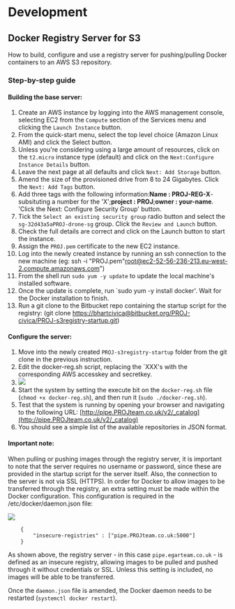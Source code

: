 # Development
## Docker Registry Server for S3
How to build, configure and use a registry server for pushing/pulling Docker containers to an AWS S3 repository.

### Step-by-step guide

#### Building the base server:

1.  Create an AWS instance by logging into the AWS management console, selecting EC2 from the `Compute` section of the Services menu and clicking the `Launch Instance` button.
2.  From the quick-start menu, select the top level choice (Amazon Linux AMI) and click the Select button.
3.  Unless you're considering using a large amount of resources, click on the `t2.micro` instance type (default) and click on the `Next:Configure Instance Details` button.
4.  Leave the next page at all defaults and click `Next: Add Storage` button.
5.  Amend the size of the provisioned drive from 8 to 24 Gigabytes. Click the `Next: Add Tags` button.
6.  Add three tags with the following information:**Name : PROJ-REG-X**- subsituting a number for the 'X';**project : PROJ**;**owner : your-name**. 'Click the Next: Configure Security Group' button.
7.  Tick the `Select an existing security group` radio button and select the `sg-32d43a5aPROJ-drone-sg` group. Click the `Review and Launch` button. 
8.  Check the full details are correct and click on the Launch button to start the instance.
9.  Assign the `PROJ.pem` certificate to the new EC2 instance.
10.  Log into the newly created instance by running an ssh connection to the new machine (eg: ssh -i "PROJ.pem"[root@ec2-52-56-236-213.eu-west-2.compute.amazonaws.com](mailto:root@ec2-52-56-236-213.eu-west-2.compute.amazonaws.com)")
11.  From the shell run `sudo yum -y update` to update the local machine's installed software.
12.  Once the update is complete, run `sudo yum -y install docker'. Wait for the Docker installation to finish.
13.  Run a git clone to the Bitbucket repo containing the startup script for the registry: (git clone [https://bhartcivica@bitbucket.org/PROJ-civica/PROJ-s3registry-startup.git](https://bhartcivica@bitbucket.org/PROJ-civica/PROJ-s3registry-startup.git))

#### Configure the server:
1.  Move into the newly created `PROJ-s3registry-startup` folder from the git clone in the previous instruction.
2.  Edit the docker-reg.sh script, replacing the `XXX's with the corresponding AWS accesskey and secretkey.
3.  ![](https://civicadigital.atlassian.net/wiki/download/attachments/12845244/image2017-11-23_15-16-22.png?version=1&modificationDate=1511450185265&cacheVersion=1&api=v2)
4.  Start the system by setting the execute bit on the `docker-reg.sh` file (`chmod +x docker-reg.sh`), and then run it (`sudo ./docker-reg.sh`).
5.  Test that the system is running by opening your browser and navigating to the following URL: [http://pipe.PROJteam.co.uk/v2/_catalog](http://pipe.PROJteam.co.uk/v2/_catalog)
6.  You should see a simple list of the available repositories in JSON format.

#### Important note:
When pulling or pushing images through the registry server, it is important to note that the server requires no username or password, since these are provided in the startup script for the server itself. Also, the connection to the server is not via SSL (HTTPS). In order for Docker to allow images to be transferred through the registry, an extra setting must be made within the Docker configuration. This configuration is required in the /etc/docker/daemon.json file:

![](https://civicadigital.atlassian.net/wiki/download/thumbnails/12845244/image2018-2-20_15-34-55.png?version=1&modificationDate=1519140897475&cacheVersion=1&api=v2&width=406&height=54)
```
    {
        "insecure-registries" : ["pipe.PROJteam.co.uk:5000"]
    }
```
As shown above, the registry server - in this case `pipe.egarteam.co.uk` - is defined as an insecure registry, allowing images to be pulled and pushed through it without credentials or SSL. Unless this setting is included, no images will be able to be transferred.

Once the `daemon.json` file is amended, the Docker daemon needs to be restarted (`systemctl docker restart`).


